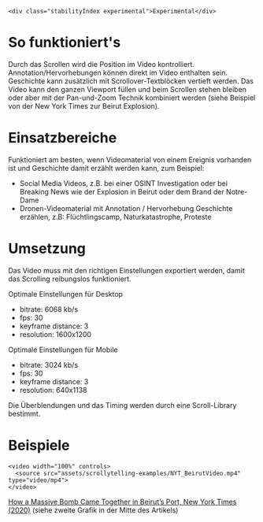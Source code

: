 ```html|span-1,no-source,plain
<div class="stabilityIndex experimental">Experimental</div>
```

# So funktioniert's
Durch das Scrollen wird die Position im Video kontrolliert. Annotation/Hervorhebungen können direkt im Video enthalten sein. Geschichte kann zusätzlich mit Scrollover-Textblöcken vertieft werden. Das Video kann den ganzen Viewport füllen und beim Scrollen stehen bleiben oder aber mit der Pan-und-Zoom Technik kombiniert werden (siehe Beispiel von der New York Times zur Beirut Explosion). 

# Einsatzbereiche
Funktioniert am besten, wenn Videomaterial von einem Ereignis vorhanden ist und Geschichte damit erzählt werden kann, zum Beispiel:

- Social Media Videos, z.B. bei einer OSINT Investigation oder bei Breaking News wie der Explosion in Beirut oder dem Brand der Notre-Dame
- Dronen-Videomaterial mit Annotation / Hervorhebung Geschichte erzählen, z.B: Flüchtlingscamp, Naturkatastrophe, Proteste

# Umsetzung
Das Video muss mit den richtigen Einstellungen exportiert werden, damit das Scrolling reibungslos funktioniert.

Optimale Einstellungen für Desktop
- bitrate: 6068 kb/s
- fps: 30
- keyframe distance: 3
- resolution: 1600x1200

Optimale Einstellungen für Mobile
- bitrate: 3024 kb/s
- fps: 30
- keyframe distance: 3
- resolution: 640x1138

Die Überblendungen und das Timing werden durch eine Scroll-Library bestimmt.

# Beispiele 
```html|span-6
<video width="100%" controls>
  <source src="assets/scrollytelling-examples/NYT_BeirutVideo.mp4" type="video/mp4">
</video>
```
[How a Massive Bomb Came Together in Beirut’s Port, New York Times (2020)](https://www.nytimes.com/interactive/2020/09/09/world/middleeast/beirut-explosion.html) (siehe zweite Grafik in der Mitte des Artikels)
